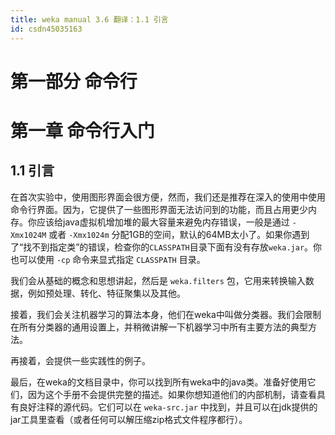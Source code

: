 ```yaml
---
title: weka manual 3.6 翻译：1.1 引言
id: csdn45035163
---
```


# 第一部分 命令行

# 第一章 命令行入门

## 1.1 引言

在首次实验中，使用图形界面会很方便，然而，我们还是推荐在深入的使用中使用命令行界面。因为，它提供了一些图形界面无法访问到的功能，而且占用更少内存。你应该给java虚拟机增加堆的最大容量来避免内存错误，一般是通过 `-Xmx1024M` 或者 `-Xmx1024m` 分配1GB的空间，默认的64MB太小了。如果你遇到了“找不到指定类”的错误，检查你的`CLASSPATH`目录下面有没有存放`weka.jar`。你也可以使用 `-cp` 命令来显式指定 `CLASSPATH` 目录。

我们会从基础的概念和思想讲起，然后是 `weka.filters` 包，它用来转换输入数据，例如预处理、转化、特征聚集以及其他。

接着，我们会关注机器学习的算法本身，他们在weka中叫做分类器。我们会限制在所有分类器的通用设置上，并稍微讲解一下机器学习中所有主要方法的典型方法。

再接着，会提供一些实践性的例子。

最后，在weka的文档目录中，你可以找到所有weka中的java类。准备好使用它们，因为这个手册不会提供完整的描述。如果你想知道他们的内部机制，请查看具有良好注释的源代码。它们可以在 `weka-src.jar` 中找到，并且可以在jdk提供的jar工具里查看（或者任何可以解压缩zip格式文件程序都行）。